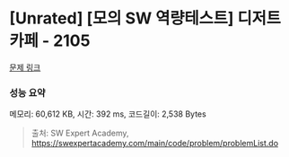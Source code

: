 # [Unrated] [모의 SW 역량테스트] 디저트 카페 - 2105 

[문제 링크](https://swexpertacademy.com/main/code/problem/problemDetail.do?contestProbId=AV5VwAr6APYDFAWu) 

### 성능 요약

메모리: 60,612 KB, 시간: 392 ms, 코드길이: 2,538 Bytes



> 출처: SW Expert Academy, https://swexpertacademy.com/main/code/problem/problemList.do